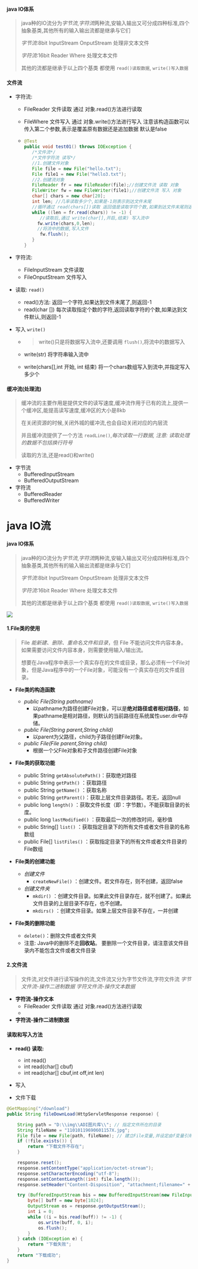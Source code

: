 













#### java IO体系

> java种的IO流分为*字节流*,*字符流*两种流,安输入输出又可分成四种标准,四个抽象基类,其他所有的输入输出流都是继承与它们
>
> *字节流*:8bit     InputStream  OnputStream  处理非文本文件
>
> *字符流*:16bit    Reader    Where           处理文本文件
>
> 其他的流都是继承于以上四个基类  都使用 `read()读取数据`, `write()写入数据`







#### 文件流

- 字符流:  

  - FileReader 文件读取  通过 对象.read()方法进行读取

  - FileWhere  文件写入  通过 对象.write()方法进行写入  注意该构造函数可以传入第二个参数,表示是覆盖原有数据还是追加数据 默认是false

  - ```java
    @Test
    public void test01() throws IOException {
       /*文件流*/
       /*文件字符流 读写*/
       //1.创建文件对象
       File file = new File("hello.txt");
       File file1 = new File("hello3.txt");
       //2.创建流对象
       FileReader fr = new FileReader(file);//创建文件流 读取 对象
       FileWriter fw = new FileWriter(file1);//创建文件流 写入 对象
       char[] chars = new char[20];
       int len; //几率读取多少个,如果是-1则表示到达文件末尾
       //循环通过 read(chars[])读取 返回值是读取字符个数,如果到达文件末尾则返回 -1
       while ((len = fr.read(chars)) != -1) {
          //读取后,通过 write(char[],开启,结束) 写入流中
         fw.write(chars,0,len);
         //将流中的数据,写入文件
          fw.flush();
       }
    }
    ```

- 字符流:

  - FileInputStream   文件读取  
  - FileOnputStream   文件写入

- 读取: `read()`

  - read()方法: 返回一个字符,如果达到文件末尾了,则返回-1 
  - read(char []) 每次读取指定个数的字符,返回读取字符的个数,如果达到文件默认,则返回-1

- 写入 `write()`

  - > write()只是将数据写入流中,还要调用 `flush()`,将流中的数据写入

  - write(str)  将字符串输入流中

  - write(chars[],int 开始, int 结束) 将一个chars数组写入到流中,并指定写入多少个


#### 缓冲流(处理流)

> 缓冲流的主要作用是提供文件的读写速度,缓冲流作用于已有的流上,提供一个缓冲区,能提高读写速度,缓冲区的大小是8kb
>
> 在关闭资源的时候,关闭外城的缓冲流,也会自动关闭对应的内层流
>
> 并且缓冲流提供了一个方法  `readLine()`,*每次读取一行数据,  注意: 读取处理的数据不包括换行符号*
>
> 读取的方法,还是read()和write()

- 字节流
  - BufferedInputStream
  - BufferedOutputStream
- 字符流
  - BufferedReader
  - BufferedWriter











# java IO流



#### java IO体系

> java种的IO流分为*字节流*,*字符流*两种流,安输入输出又可分成四种标准,四个抽象基类,其他所有的输入输出流都是继承与它们
>
> *字节流*:8bit     InputStream  OnputStream  处理非文本文件
>
> *字符流*:16bit    Reader    Where           处理文本文件
>
> 其他的流都是继承于以上四个基类  都使用 `read()读取数据`, `write()写入数据`

![](C:\Users\Administrator\Desktop\code\note\后端\Java基本语法\02.java语言高级\io体系.png)



#### 1.File类的使用

> File *能新建、删除、重命名文件和目录*，但 File 不能访问文件内容本身。如果需要访问文件内容本身，则需要使用输入/输出流。
>
> 想要在Java程序中表示一个真实存在的文件或目录，那么必须有一个File对象，但是Java程序中的一个File对象，可能没有一个真实存在的文件或目录。

- **File类的构造函数**
  - *public File(String pathname)*
    - 以pathname为路径创建File对象，可以是**绝对路径或者相对路径**，如果pathname是相对路径，则默认的当前路径在系统属性user.dir中存储。
  - *public File(String parent,String child)*
    - 以parent为父路径，child为子路径创建File对象。
  - *public File(File parent,String child)*
    - 根据一个父File对象和子文件路径创建File对象

- **File类的获取功能**
  - public String `getAbsolutePath()`：获取绝对路径
  - public String `getPath()` ：获取路径
  - public String `getName()` ：获取名称
  - public String `getParent()`：获取上层文件目录路径。若无，返回null
  - public long `length()` ：获取文件长度（即：字节数）。不能获取目录的长度。 
  - public long `lastModified()` ：获取最后一次的修改时间，毫秒值
  - public String[] `list()` ：获取指定目录下的所有文件或者文件目录的名称数组
  - public File[] `listFiles()` ：获取指定目录下的所有文件或者文件目录的File数组

- **File类的创建功能**
  - *创建文件* 
    - `createNewFile()` ：创建文件。若文件存在，则不创建，返回false
  - *创建文件夹*
    - `mkdir()` ：创建文件目录。如果此文件目录存在，就不创建了。如果此文件目录的上层目录不存在，也不创建。
    - `mkdirs()` ：创建文件目录。如果上层文件目录不存在，一并创建
- **File类的删除功能**
  - `delete()`：删除文件或者文件夹
  - 注意: Java中的删除不走**回收站**。 要删除一个文件目录，请注意该文件目录内不能包含文件或者文件目录



#### 2.文件流

> 文件流,对文件进行读写操作的流,文件流又分为字节文件流,字符文件流  *字节文件流-操作二进制数据  字符文件流-操作文本数据*

- **字符流-操作文本**
  - FileReader 文件读取  通过 对象.read()方法进行读取
  - 
- **字符流-操作二进制数据**



#### 读取和写入方法

- **read() 读取:**
  - int read()
  - int read(char[] cbuf)
  - int read(char[] cbuf,int off,int len)
- 写入





- 文件下载

```java
@GetMapping("/download")
public String fileDownLoad(HttpServletResponse response) {

    String path = "D:\\img\\ADI图片库\\"; // 指定文件所在的目录
    String fileName = "11010119690601157X.jpg";
    File file = new File(path, fileName); // 建立File变量,并设定由f变量引用
    if (!file.exists()) {
        return "下载文件不存在";
    }

    response.reset();
    response.setContentType("application/octet-stream");
    response.setCharacterEncoding("utf-8");
    response.setContentLength((int) file.length());
    response.setHeader("Content-Disposition", "attachment;filename=" + fileName);

    try (BufferedInputStream bis = new BufferedInputStream(new FileInputStream(file));) {
        byte[] buff = new byte[1024];
        OutputStream os = response.getOutputStream();
        int i = 0;
        while ((i = bis.read(buff)) != -1) {
            os.write(buff, 0, i);
            os.flush();
        }
    } catch (IOException e) {
        return "下载失败";
    }
    return "下载成功";
}
```
